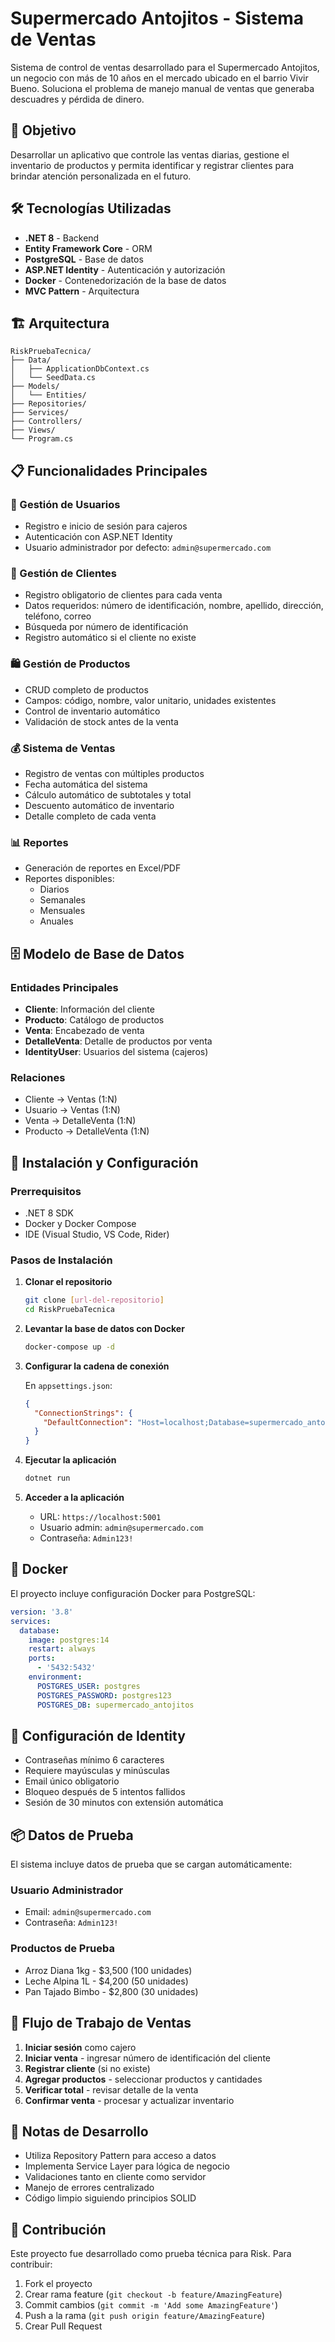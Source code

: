 # Supermercado Antojitos - Sistema de Ventas

Sistema de control de ventas desarrollado para el Supermercado Antojitos, un negocio con más de 10 años en el mercado ubicado en el barrio Vivir Bueno. Soluciona el problema de manejo manual de ventas que generaba descuadres y pérdida de dinero.

## 🎯 Objetivo

Desarrollar un aplicativo que controle las ventas diarias, gestione el inventario de productos y permita identificar y registrar clientes para brindar atención personalizada en el futuro.

## 🛠️ Tecnologías Utilizadas

- **.NET 8** - Backend
- **Entity Framework Core** - ORM
- **PostgreSQL** - Base de datos
- **ASP.NET Identity** - Autenticación y autorización
- **Docker** - Contenedorización de la base de datos
- **MVC Pattern** - Arquitectura

## 🏗️ Arquitectura

```
RiskPruebaTecnica/
├── Data/
│   ├── ApplicationDbContext.cs
│   └── SeedData.cs
├── Models/
│   └── Entities/
├── Repositories/
├── Services/
├── Controllers/
├── Views/
└── Program.cs
```

## 📋 Funcionalidades Principales

### 👤 Gestión de Usuarios
- Registro e inicio de sesión para cajeros
- Autenticación con ASP.NET Identity
- Usuario administrador por defecto: `admin@supermercado.com`

### 👥 Gestión de Clientes
- Registro obligatorio de clientes para cada venta
- Datos requeridos: número de identificación, nombre, apellido, dirección, teléfono, correo
- Búsqueda por número de identificación
- Registro automático si el cliente no existe

### 🛍️ Gestión de Productos
- CRUD completo de productos
- Campos: código, nombre, valor unitario, unidades existentes
- Control de inventario automático
- Validación de stock antes de la venta

### 💰 Sistema de Ventas
- Registro de ventas con múltiples productos
- Fecha automática del sistema
- Cálculo automático de subtotales y total
- Descuento automático de inventario
- Detalle completo de cada venta

### 📊 Reportes
- Generación de reportes en Excel/PDF
- Reportes disponibles:
  - Diarios
  - Semanales
  - Mensuales
  - Anuales

## 🗄️ Modelo de Base de Datos

### Entidades Principales

- **Cliente**: Información del cliente
- **Producto**: Catálogo de productos
- **Venta**: Encabezado de venta
- **DetalleVenta**: Detalle de productos por venta
- **IdentityUser**: Usuarios del sistema (cajeros)

### Relaciones
- Cliente → Ventas (1:N)
- Usuario → Ventas (1:N)
- Venta → DetalleVenta (1:N)
- Producto → DetalleVenta (1:N)

## 🚀 Instalación y Configuración

### Prerrequisitos
- .NET 8 SDK
- Docker y Docker Compose
- IDE (Visual Studio, VS Code, Rider)

### Pasos de Instalación

1. **Clonar el repositorio**
   ```bash
   git clone [url-del-repositorio]
   cd RiskPruebaTecnica
   ```

2. **Levantar la base de datos con Docker**
   ```bash
   docker-compose up -d
   ```

3. **Configurar la cadena de conexión**
   
   En `appsettings.json`:
   ```json
   {
     "ConnectionStrings": {
       "DefaultConnection": "Host=localhost;Database=supermercado_antojitos;Username=postgres;Password=postgres123"
     }
   }
   ```

4. **Ejecutar la aplicación**
   ```bash
   dotnet run
   ```

5. **Acceder a la aplicación**
   - URL: `https://localhost:5001`
   - Usuario admin: `admin@supermercado.com`
   - Contraseña: `Admin123!`

## 🐳 Docker

El proyecto incluye configuración Docker para PostgreSQL:

```yaml
version: '3.8'
services:  
  database:
    image: postgres:14
    restart: always
    ports:
      - '5432:5432'
    environment:
      POSTGRES_USER: postgres
      POSTGRES_PASSWORD: postgres123
      POSTGRES_DB: supermercado_antojitos
```

## 🔧 Configuración de Identity

- Contraseñas mínimo 6 caracteres
- Requiere mayúsculas y minúsculas
- Email único obligatorio
- Bloqueo después de 5 intentos fallidos
- Sesión de 30 minutos con extensión automática

## 📦 Datos de Prueba

El sistema incluye datos de prueba que se cargan automáticamente:

### Usuario Administrador
- Email: `admin@supermercado.com`
- Contraseña: `Admin123!`

### Productos de Prueba
- Arroz Diana 1kg - $3,500 (100 unidades)
- Leche Alpina 1L - $4,200 (50 unidades)
- Pan Tajado Bimbo - $2,800 (30 unidades)

## 🔄 Flujo de Trabajo de Ventas

1. **Iniciar sesión** como cajero
2. **Iniciar venta** - ingresar número de identificación del cliente
3. **Registrar cliente** (si no existe)
4. **Agregar productos** - seleccionar productos y cantidades
5. **Verificar total** - revisar detalle de la venta
6. **Confirmar venta** - procesar y actualizar inventario

## 📝 Notas de Desarrollo

- Utiliza Repository Pattern para acceso a datos
- Implementa Service Layer para lógica de negocio
- Validaciones tanto en cliente como servidor
- Manejo de errores centralizado
- Código limpio siguiendo principios SOLID

## 🤝 Contribución

Este proyecto fue desarrollado como prueba técnica para Risk. Para contribuir:

1. Fork el proyecto
2. Crear rama feature (`git checkout -b feature/AmazingFeature`)
3. Commit cambios (`git commit -m 'Add some AmazingFeature'`)
4. Push a la rama (`git push origin feature/AmazingFeature`)
5. Crear Pull Request